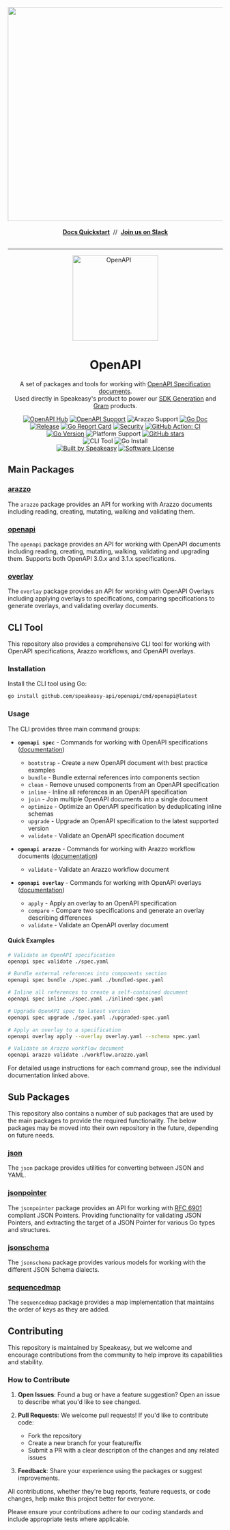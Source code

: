 <div align="center">
 <a href="https://www.speakeasy.com/" target="_blank">
  <img width="1500" height="500" alt="Speakeasy" src="https://github.com/user-attachments/assets/0e56055b-02a3-4476-9130-4be299e5a39c" />
 </a>
 <br />
 <br />
  <div>
   <a href="https://speakeasy.com/docs/create-client-sdks/" target="_blank"><b>Docs Quickstart</b></a>&nbsp;&nbsp;//&nbsp;&nbsp;<a href="https://go.speakeasy.com/slack" target="_blank"><b>Join us on Slack</b></a>
  </div>
 <br />

</div>

<hr />

<p align="center">
  <p align="center">
    <img  width="200px" alt="OpenAPI" src="https://github.com/user-attachments/assets/555a0899-5719-42ee-b4b1-ece8d1d812ea">
  </p>
  <h1 align="center"><b>OpenAPI</b></h1>
  <p align="center">A set of packages and tools for working with <a href="https://www.speakeasy.com/openapi">OpenAPI Specification documents</a>. <br /> Used directly in Speakeasy's product to power our <a href="https://www.speakeasy.com/product/sdk-generation">SDK Generation</a> and <a href="https://www.speakeasy.com/product/gram">Gram</a> products.

</p>
  <p align="center">
    <!-- Badges -->
    <!-- OpenAPI Hub Badge -->
    <a href="https://www.speakeasy.com/openapi"><img alt="OpenAPI Hub" src="https://www.speakeasy.com/assets/badges/openapi-hub.svg" /></a>
    <!-- OpenAPI Support Badge -->
    <a href="https://www.speakeasy.com/openapi"><img alt="OpenAPI Support" src="https://img.shields.io/badge/OpenAPI-3.0%20%7C%203.1-85EA2D.svg?style=for-the-badge&logo=openapiinitiative"></a>
    <!-- Arazzo Support Badge -->
    <img alt="Arazzo Support" src="https://img.shields.io/badge/Arazzo-1.0-purple.svg?style=for-the-badge">
    <a href="https://pkg.go.dev/github.com/speakeasy-api/openapi?tab=doc"><img alt="Go Doc" src="https://img.shields.io/badge/godoc-reference-blue.svg?style=for-the-badge"></a>
    <!-- Line Break --><br/>
    <!-- Release Version Badge -->
    <a href="https://github.com/speakeasy-api/openapi/releases/latest"><img alt="Release" src="https://img.shields.io/github/release/speakeasy-api/openapi.svg?style=for-the-badge"></a>
    <!-- Go Report Card Badge -->
    <a href="https://goreportcard.com/report/github.com/speakeasy-api/openapi"><img alt="Go Report Card" src="https://goreportcard.com/badge/github.com/speakeasy-api/openapi?style=for-the-badge"></a>
    <!-- Security Badge -->
    <a href="https://github.com/speakeasy-api/openapi/actions/workflows/ci.yaml"><img alt="Security" src="https://img.shields.io/badge/security-scanned-green.svg?style=for-the-badge&logo=security"></a>
    <!-- CI Badge -->
    <a href="https://github.com/speakeasy-api/openapi/actions/workflows/ci.yaml"><img alt="GitHub Action: CI" src="https://img.shields.io/github/actions/workflow/status/speakeasy-api/openapi/ci.yaml?style=for-the-badge"></a>
    <!-- Line Break --><br/>
    <!-- Go Version Badge -->
    <a href="https://golang.org/"><img alt="Go Version" src="https://img.shields.io/badge/go-1.24.3+-00ADD8.svg?style=for-the-badge&logo=go"></a>
    <!-- Platform Support Badge -->
    <img alt="Platform Support" src="https://img.shields.io/badge/platform-linux%20%7C%20macos%20%7C%20windows-lightgrey.svg?style=for-the-badge">
    <!-- Stars Badge -->
    <a href="https://github.com/speakeasy-api/openapi/stargazers"><img alt="GitHub stars" src="https://img.shields.io/github/stars/speakeasy-api/openapi.svg?style=for-the-badge&logo=github"></a>
    <!-- Line Break --><br/>
    <!-- CLI Tool Badge -->
    <img alt="CLI Tool" src="https://img.shields.io/badge/CLI-Available-brightgreen.svg?style=for-the-badge&logo=terminal">
    <!-- Go Install Badge -->
    <img alt="Go Install" src="https://img.shields.io/badge/go%20install-ready-00ADD8.svg?style=for-the-badge&logo=go">
    <!-- Line Break --><br/>
    <!-- Built By Speakeasy Badge -->
    <a href="https://speakeasy.com/"><img alt="Built by Speakeasy" src="https://www.speakeasy.com/assets/badges/built-by-speakeasy.svg" /></a>
    <!-- License Badge -->
    <a href="/LICENSE"><img alt="Software License" src="https://img.shields.io/badge/license-MIT-blue.svg?style=for-the-badge"></a>
  </p>
</p>

## Main Packages

### [arazzo](./arazzo)

The `arazzo` package provides an API for working with Arazzo documents including reading, creating, mutating, walking and validating them.

### [openapi](./openapi)

The `openapi` package provides an API for working with OpenAPI documents including reading, creating, mutating, walking, validating and upgrading them. Supports both OpenAPI 3.0.x and 3.1.x specifications.

### [overlay](./overlay)

The `overlay` package provides an API for working with OpenAPI Overlays including applying overlays to specifications, comparing specifications to generate overlays, and validating overlay documents.

## CLI Tool

This repository also provides a comprehensive CLI tool for working with OpenAPI specifications, Arazzo workflows, and OpenAPI overlays.

### Installation

Install the CLI tool using Go:

```bash
go install github.com/speakeasy-api/openapi/cmd/openapi@latest
```

### Usage

The CLI provides three main command groups:

- **`openapi spec`** - Commands for working with OpenAPI specifications ([documentation](./openapi/cmd/README.md))
  - `bootstrap` - Create a new OpenAPI document with best practice examples
  - `bundle` - Bundle external references into components section
  - `clean` - Remove unused components from an OpenAPI specification
  - `inline` - Inline all references in an OpenAPI specification
  - `join` - Join multiple OpenAPI documents into a single document
  - `optimize` - Optimize an OpenAPI specification by deduplicating inline schemas
  - `upgrade` - Upgrade an OpenAPI specification to the latest supported version
  - `validate` - Validate an OpenAPI specification document

- **`openapi arazzo`** - Commands for working with Arazzo workflow documents ([documentation](./arazzo/cmd/README.md))
  - `validate` - Validate an Arazzo workflow document

- **`openapi overlay`** - Commands for working with OpenAPI overlays ([documentation](./overlay/cmd/README.md))
  - `apply` - Apply an overlay to an OpenAPI specification
  - `compare` - Compare two specifications and generate an overlay describing differences
  - `validate` - Validate an OpenAPI overlay document

#### Quick Examples

```bash
# Validate an OpenAPI specification
openapi spec validate ./spec.yaml

# Bundle external references into components section
openapi spec bundle ./spec.yaml ./bundled-spec.yaml

# Inline all references to create a self-contained document
openapi spec inline ./spec.yaml ./inlined-spec.yaml

# Upgrade OpenAPI spec to latest version
openapi spec upgrade ./spec.yaml ./upgraded-spec.yaml

# Apply an overlay to a specification
openapi overlay apply --overlay overlay.yaml --schema spec.yaml

# Validate an Arazzo workflow document
openapi arazzo validate ./workflow.arazzo.yaml
```

For detailed usage instructions for each command group, see the individual documentation linked above.

## Sub Packages

This repository also contains a number of sub packages that are used by the main packages to provide the required functionality. The below packages may be moved into their own repository in the future, depending on future needs.

### [json](./json)

The `json` package provides utilities for converting between JSON and YAML.

### [jsonpointer](./jsonpointer)

The `jsonpointer` package provides an API for working with [RFC 6901](https://datatracker.ietf.org/doc/html/rfc6901) compliant JSON Pointers. Providing functionality for validating JSON Pointers, and extracting the target of a JSON Pointer for various Go types and structures.

### [jsonschema](./jsonschema)

The `jsonschema` package provides various models for working with the different JSON Schema dialects.

### [sequencedmap](./sequencedmap)

The `sequencedmap` package provides a map implementation that maintains the order of keys as they are added.

## Contributing

This repository is maintained by Speakeasy, but we welcome and encourage contributions from the community to help improve its capabilities and stability.

### How to Contribute

1. **Open Issues**: Found a bug or have a feature suggestion? Open an issue to describe what you'd like to see changed.

2. **Pull Requests**: We welcome pull requests! If you'd like to contribute code:
   - Fork the repository
   - Create a new branch for your feature/fix
   - Submit a PR with a clear description of the changes and any related issues

3. **Feedback**: Share your experience using the packages or suggest improvements.

All contributions, whether they're bug reports, feature requests, or code changes, help make this project better for everyone.

Please ensure your contributions adhere to our coding standards and include appropriate tests where applicable.
